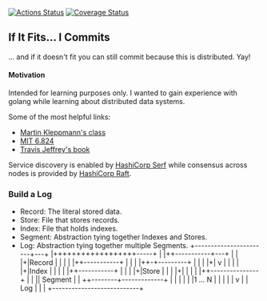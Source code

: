 [![Actions Status](https://github.com/idclark/go101-rest-api/workflows/Test/badge.svg)](https://github.com/idclark/go101-rest-api/actions)
[![Coverage Status](https://coveralls.io/repos/github/jandelgado/golang-ci-template-github-actions/badge.svg?branch=main)](https://coveralls.io/github/jandelgado/golang-ci-template-github-actions?branch=main)
## If It Fits... I Commits 
... and if it doesn't fit you can still commit because this is distributed. Yay!


#### Motivation
Intended for learning purposes only. I wanted to gain experience with golang while learning about distributed
data systems. 

Some of the most helpful links:
* [Martin Kleppmann's class](https://www.cl.cam.ac.uk/teaching/2021/ConcDisSys/dist-sys-notes.pdf)
* [MIT 6.824](https://www.youtube.com/channel/UC_7WrbZTCODu1o_kfUMq88g/videos)
* [Travis Jeffrey's book](https://pragprog.com/titles/tjgo/distributed-services-with-go/)

Service discovery is enabled by [HashiCorp Serf](https://www.serf.io/intro/index.html) while consensus across nodes is provided by [HashiCorp Raft](https://github.com/hashicorp/raft). 

### Build a Log

* Record: The literal stored data. 
* Store: File that stores records.
* Index: File that holds indexes.
* Segment: Abstraction tying together Indexes and Stores. 
* Log: Abstraction tying together multiple Segments.
+-----------------------+---+
|++++++++++++++++++-----+   |
|++-----------+---+     |   |
|+|Record     |   |     |   |
|++-----------+   |     |   |
|++-+---------+   |     |   |
|+| v         |   |     |   |
|+|Index      |   |     |   |
|++-----------+   |     |   |
|+|Store          |     |   |
|+|               |     |   |
|++---------------+     |   |
|| Segment              |   |
++--------+-------------+   |
|         |                 |
|         |1 ... N          |
|         |                 |
|         v                 |
| Log                       |
|                           |
+---------------------------+
